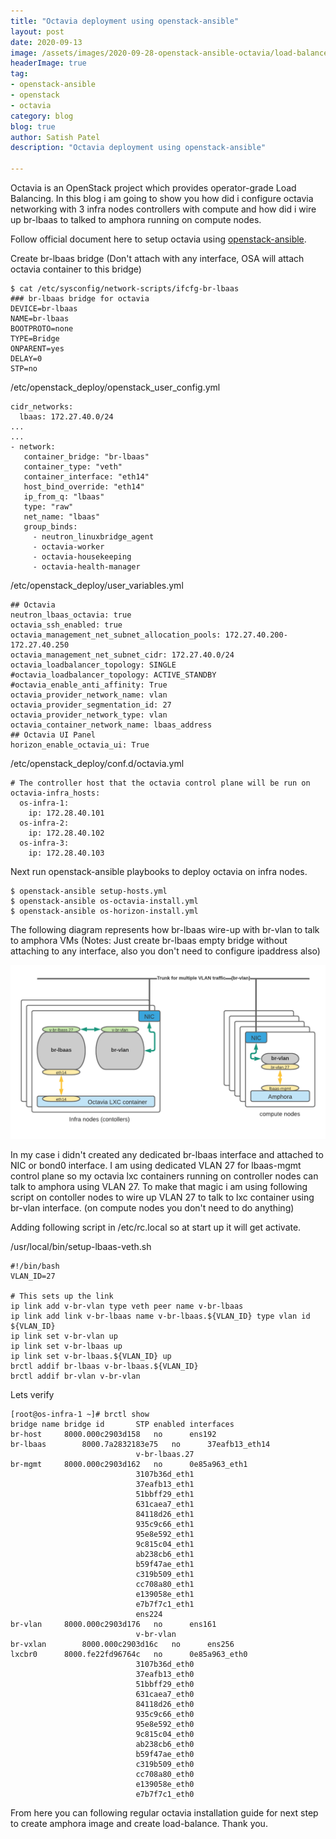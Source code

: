 ```yaml
---
title: "Octavia deployment using openstack-ansible"
layout: post
date: 2020-09-13
image: /assets/images/2020-09-28-openstack-ansible-octavia/load-balancer-main.png
headerImage: true
tag:
- openstack-ansible
- openstack
- octavia
category: blog
blog: true
author: Satish Patel
description: "Octavia deployment using openstack-ansible"

---
```


Octavia is an OpenStack project which provides operator-grade Load Balancing. In this blog i am going to show you how did i configure octavia networking with 3 infra nodes controllers with compute and how did i wire up br-lbaas to talked to amphora running on compute nodes. 

Follow official document here to setup octavia using [openstack-ansible](https://docs.openstack.org/openstack-ansible-os_octavia/latest/configure-octavia.html#openstack-ansible-deployment). 

Create br-lbaas bridge (Don't attach with any interface, OSA will attach octavia container to this bridge)

```
$ cat /etc/sysconfig/network-scripts/ifcfg-br-lbaas
### br-lbaas bridge for octavia 
DEVICE=br-lbaas
NAME=br-lbaas
BOOTPROTO=none
TYPE=Bridge
ONPARENT=yes
DELAY=0
STP=no
```
/etc/openstack_deploy/openstack_user_config.yml

```
cidr_networks:
  lbaas: 172.27.40.0/24
...
...
- network:
   container_bridge: "br-lbaas"
   container_type: "veth"
   container_interface: "eth14"
   host_bind_override: "eth14"
   ip_from_q: "lbaas"
   type: "raw"
   net_name: "lbaas"
   group_binds:
     - neutron_linuxbridge_agent
     - octavia-worker
     - octavia-housekeeping
     - octavia-health-manager
```

/etc/openstack_deploy/user_variables.yml

```
## Octavia
neutron_lbaas_octavia: true
octavia_ssh_enabled: true
octavia_management_net_subnet_allocation_pools: 172.27.40.200-172.27.40.250
octavia_management_net_subnet_cidr: 172.27.40.0/24
octavia_loadbalancer_topology: SINGLE
#octavia_loadbalancer_topology: ACTIVE_STANDBY
#octavia_enable_anti_affinity: True
octavia_provider_network_name: vlan
octavia_provider_segmentation_id: 27
octavia_provider_network_type: vlan
octavia_container_network_name: lbaas_address
## Octavia UI Panel
horizon_enable_octavia_ui: True
```

/etc/openstack_deploy/conf.d/octavia.yml

```
# The controller host that the octavia control plane will be run on
octavia-infra_hosts:
  os-infra-1:
    ip: 172.28.40.101
  os-infra-2:
    ip: 172.28.40.102
  os-infra-3:
    ip: 172.28.40.103
```

Next run openstack-ansible playbooks to deploy octavia on infra nodes.

```
$ openstack-ansible setup-hosts.yml
$ openstack-ansible os-octavia-install.yml 
$ openstack-ansible os-horizon-install.yml

```

The following diagram represents how br-lbaas wire-up with br-vlan to talk to amphora VMs (Notes: Just create br-lbaas empty bridge without attaching to any interface, also you don't need to configure ipaddress also)

![<img>](/assets/images/2020-09-28-openstack-ansible-octavia/octavia-lbaas-network-diagram.png)

In my case i didn't created any dedicated br-lbaas interface and attached to NIC or bond0 interface. I am using dedicated VLAN 27 for lbaas-mgmt control plane so my octavia lxc containers running on controller nodes can talk to amphora using VLAN 27. To make that magic i am using following script on contoller nodes to wire up VLAN 27 to talk to lxc container using br-vlan interface. (on compute nodes you don't need to do anything)

Adding following script in /etc/rc.local so at start up it will get activate. 

/usr/local/bin/setup-lbaas-veth.sh

```
#!/bin/bash
VLAN_ID=27

# This sets up the link
ip link add v-br-vlan type veth peer name v-br-lbaas
ip link add link v-br-lbaas name v-br-lbaas.${VLAN_ID} type vlan id ${VLAN_ID}
ip link set v-br-vlan up
ip link set v-br-lbaas up
ip link set v-br-lbaas.${VLAN_ID} up
brctl addif br-lbaas v-br-lbaas.${VLAN_ID}
brctl addif br-vlan v-br-vlan

```

Lets verify 

```
[root@os-infra-1 ~]# brctl show
bridge name	bridge id		STP enabled	interfaces
br-host		8000.000c2903d158	no		ens192
br-lbaas		8000.7a2832183e75	no		37eafb13_eth14
							v-br-lbaas.27
br-mgmt		8000.000c2903d162	no		0e85a963_eth1
							3107b36d_eth1
							37eafb13_eth1
							51bbff29_eth1
							631caea7_eth1
							84118d26_eth1
							935c9c66_eth1
							95e8e592_eth1
							9c815c04_eth1
							ab238cb6_eth1
							b59f47ae_eth1
							c319b509_eth1
							cc708a80_eth1
							e139058e_eth1
							e7b7f7c1_eth1
							ens224
br-vlan		8000.000c2903d176	no		ens161
							v-br-vlan
br-vxlan		8000.000c2903d16c	no		ens256
lxcbr0		8000.fe22fd96764c	no		0e85a963_eth0
							3107b36d_eth0
							37eafb13_eth0
							51bbff29_eth0
							631caea7_eth0
							84118d26_eth0
							935c9c66_eth0
							95e8e592_eth0
							9c815c04_eth0
							ab238cb6_eth0
							b59f47ae_eth0
							c319b509_eth0
							cc708a80_eth0
							e139058e_eth0
							e7b7f7c1_eth0
```

From here you can following regular octavia installation guide for next step to create amphora image and create load-balance. Thank you. 
